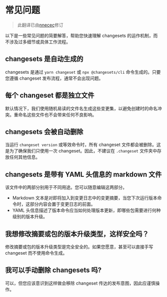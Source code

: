 # 常见问题

> 此翻译已由[nnecec](https://github.com/nnecec)修订

以下是一些常见问题的简要解答，帮助您快速理解 changesets 的运作机制，而不涉及过多细节或具体工作流程。

## changesets 是自动生成的

changesets 是通过 `yarn changeset` 或 `npx @changesets/cli` 命令生成的。只要您遵循 changeset 发布流程，通常不会出现问题。

## 每个 changeset 都是独立文件

默认情况下，我们使用随机易读的文件名生成这些变更集，以避免创建时的命名冲突。重命名这些文件也不会带来任何不良影响。

## changesets 会被自动删除

当运行 `changeset version` 或等效命令时，所有 changeset 文件都会被删除。这是为了确保我们只使用一次 changeset。因此，不建议在 `.changeset` 文件夹中存放任何其他信息。

## changesets 是带有 YAML 头信息的 markdown 文件

该文件中的两部分别用于不同用途。您可以随意编辑这两部分。

- Markdown 文本是对即将加入到变更日志中的变更摘要，当您下次运行版本命令时，这部分内容会置于变更日志的前面。
- YAML 头信息描述了版本命令应当如何处理版本更新，即哪些包需要进行何种级别的版本升级。

## 我想修改摘要或包的版本升级类型，这样安全吗？

修改摘要或包的版本升级类型是完全安全的。如果您愿意，甚至可以直接手写 changeset 而不使用命令生成。

## 我可以手动删除 changesets 吗?

可以，但您应该意识到这样做会移除 changeset 传达的发布意图，因此应谨慎操作。

